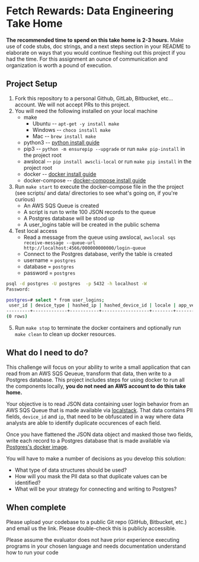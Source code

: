 # Fetch Rewards: Data Engineering Take Home #

**The recommended time to spend on this take home is 2-3 hours.** Make use of code stubs, doc strings, and a next steps section in your README to elaborate on ways that you would continue fleshing out this project if you had the time. For this assignment an ounce of communication and organization is worth a pound of execution.

## Project Setup
1. Fork this repository to a personal Github, GitLab, Bitbucket, etc... account. We will not accept PRs to this project.
2. You will need the following installed on your local machine
    * make
        * Ubuntu -- `apt-get -y install make`
        * Windows -- `choco install make`
        * Mac -- `brew install make`
    * python3 -- [python install guide](https://www.python.org/downloads/)
    * pip3 -- `python -m ensurepip --upgrade` or run `make pip-install` in the project root
    * awslocal -- `pip install awscli-local`  or run `make pip install` in the project root
    * docker -- [docker install guide](https://docs.docker.com/get-docker/)
    * docker-compose -- [docker-compose install guide]()
3. Run `make start` to execute the docker-compose file in the the project (see scripts/ and data/ directories to see what's going on, if you're curious)
    * An AWS SQS Queue is created
    * A script is run to write 100 JSON records to the queue
    * A Postgres database will be stood up
    * A user_logins table will be created in the public schema
4. Test local access
    * Read a message from the queue using awslocal, `awslocal sqs receive-message --queue-url http://localhost:4566/000000000000/login-queue`
    * Connect to the Postgres database, verify the table is created
    * username = `postgres`
    * database = `postgres`
    * password = `postgres`

```bash
psql -d postgres -U postgres  -p 5432 -h localhost -W
Password: 

postgres=# select * from user_logins;
 user_id | device_type | hashed_ip | hashed_device_id | locale | app_version | create_date 
---------+-------------+-----------+------------------+--------+-------------+-------------
(0 rows)
```
5. Run `make stop` to terminate the docker containers and optionally run `make clean` to clean up docker resources.

## What do I need to do?
This challenge will focus on your ability to write a small application that can read from an AWS SQS Qeueue, transform that data, then write to a Postgres database. This project includes steps for using docker to run all the components locally, **you do not need an AWS account to do this take home.**

Your objective is to read JSON data containing user login behavior from an AWS SQS Queue that is made available via [localstack](https://github.com/localstack/localstack). That data contains PII fields, `device_id` and `ip`, that need to be obfuscated in a way where data analysts are able to identify duplicate occurences of each field.

Once you have flattened the JSON data object and masked those two fields, write each record to a Postgres database that is made available via [Postgres's docker image](https://hub.docker.com/_/postgres).

You will have to make a number of decisions as you develop this solution:
* What type of data structures should be used?
* How will you mask the PII data so that duplicate values can be identified?
* What will be your strategy for connecting and writing to Postgres?

## When complete
Please upload your codebase to a public Git repo (GitHub, Bitbucket, etc.) and email us the link.  Please double-check this is publicly accessible.

Please assume the evaluator does not have prior experience executing programs in your chosen language and needs documentation understand how to run your code
